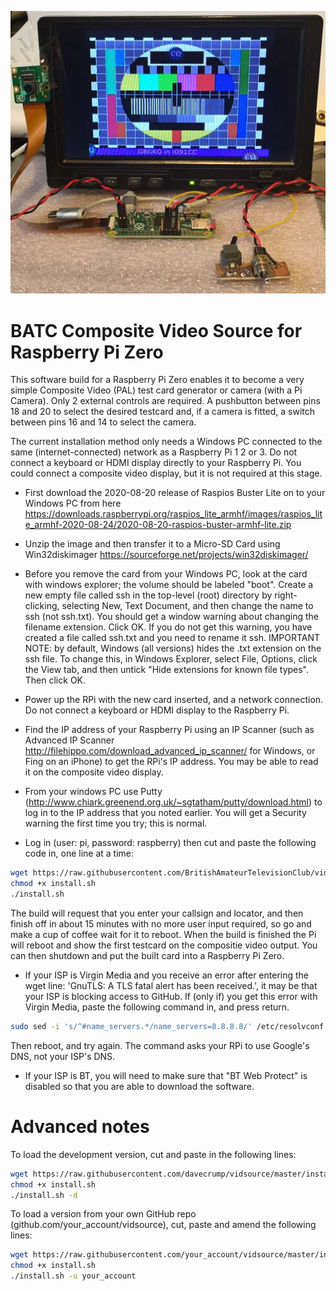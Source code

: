 ![vidsource banner](/README_Image.JPG)
# BATC Composite Video Source for Raspberry Pi Zero 

This software build for a Raspberry Pi Zero enables it to become a very simple Composite Video (PAL) test card generator or camera (with a Pi Camera).  Only 2 external controls are required.  A pushbutton between pins 18 and 20 to select the desired testcard and, if a camera is fitted, a switch between pins 16 and 14 to select the camera.

The current installation method only needs a Windows PC connected to the same (internet-connected) network as a Raspberry Pi 1 2 or 3.  Do not connect a keyboard or HDMI display directly to your Raspberry Pi.  You could connect a composite video display, but it is not required at this stage.

- First download the 2020-08-20 release of Raspios Buster Lite on to your Windows PC from here https://downloads.raspberrypi.org/raspios_lite_armhf/images/raspios_lite_armhf-2020-08-24/2020-08-20-raspios-buster-armhf-lite.zip 

- Unzip the image and then transfer it to a Micro-SD Card using Win32diskimager https://sourceforge.net/projects/win32diskimager/

- Before you remove the card from your Windows PC, look at the card with windows explorer; the volume should be labeled "boot".  Create a new empty file called ssh in the top-level (root) directory by right-clicking, selecting New, Text Document, and then change the name to ssh (not ssh.txt).  You should get a window warning about changing the filename extension.  Click OK.  If you do not get this warning, you have created a file called ssh.txt and you need to rename it ssh.  IMPORTANT NOTE: by default, Windows (all versions) hides the .txt extension on the ssh file.  To change this, in Windows Explorer, select File, Options, click the View tab, and then untick "Hide extensions for known file types". Then click OK.

- Power up the RPi with the new card inserted, and a network connection.  Do not connect a keyboard or HDMI display to the Raspberry Pi. 

- Find the IP address of your Raspberry Pi using an IP Scanner (such as Advanced IP Scanner http://filehippo.com/download_advanced_ip_scanner/ for Windows, or Fing on an iPhone) to get the RPi's IP address.  You may be able to read it on the composite video display.

- From your windows PC use Putty (http://www.chiark.greenend.org.uk/~sgtatham/putty/download.html) to log in to the IP address that you noted earlier.  You will get a Security warning the first time you try; this is normal.

- Log in (user: pi, password: raspberry) then cut and paste the following code in, one line at a time:

```sh
wget https://raw.githubusercontent.com/BritishAmateurTelevisionClub/vidsource/master/install.sh
chmod +x install.sh
./install.sh
```

The build will request that you enter your callsign and locator, and then finish off in about 15 minutes with no more user input required, so go and make a cup of coffee wait for it to reboot.  When the build is finished the Pi will reboot and show the first testcard on the compositie video output.  You can then shutdown and put the built card into a Raspberry Pi Zero.

- If your ISP is Virgin Media and you receive an error after entering the wget line: 'GnuTLS: A TLS fatal alert has been received.', it may be that your ISP is blocking access to GitHub.  If (only if) you get this error with Virgin Media, paste the following command in, and press return.
```sh
sudo sed -i 's/^#name_servers.*/name_servers=8.8.8.8/' /etc/resolvconf.conf
```
Then reboot, and try again.  The command asks your RPi to use Google's DNS, not your ISP's DNS.

- If your ISP is BT, you will need to make sure that "BT Web Protect" is disabled so that you are able to download the software.

# Advanced notes

To load the development version, cut and paste in the following lines:

```sh
wget https://raw.githubusercontent.com/davecrump/vidsource/master/install.sh
chmod +x install.sh
./install.sh -d
```

To load a version from your own GitHub repo (github.com/your_account/vidsource), cut, paste and amend the following lines:
```sh
wget https://raw.githubusercontent.com/your_account/vidsource/master/install.sh
chmod +x install.sh
./install.sh -u your_account
```

